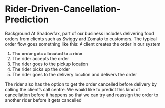 # Rider-Driven-Cancellation-Prediction
Background
At Shadowfax, part of our business includes delivering food orders from clients such as Swiggy and Zomato to customers. The typical order flow goes something like this:
A client creates the order in our system

1. The order gets allocated to a rider
2. The rider accepts the order
3. The rider goes to the pickup location
4. The rider picks up the order
5. The rider goes to the delivery location and delivers the order

The rider also has the option to get the order cancelled before delivery by calling the client’s call centre. We would like to predict this kind of cancellation before it happens so that we can try and reassign the order to another rider before it gets cancelled.

